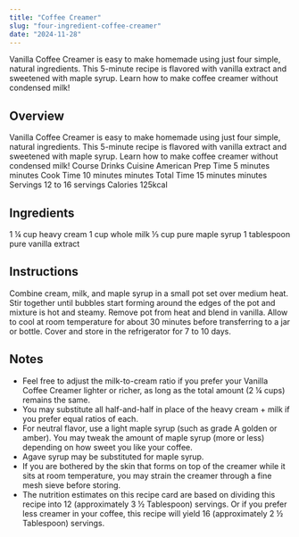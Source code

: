 ```yaml
---
title: "Coffee Creamer"
slug: "four-ingredient-coffee-creamer"
date: "2024-11-28"
---
```


Vanilla Coffee Creamer is easy to make homemade using just four simple, natural ingredients. This 5-minute recipe is flavored with vanilla extract and sweetened with maple syrup. Learn how to make coffee creamer without condensed milk!

<!--more-->

## Overview

Vanilla Coffee Creamer is easy to make homemade using just four simple, natural ingredients. This 5-minute recipe is flavored with vanilla extract and sweetened with maple syrup. Learn how to make coffee creamer without condensed milk!
Course Drinks
Cuisine American
Prep Time 5 minutes minutes
Cook Time 10 minutes minutes
Total Time 15 minutes minutes
Servings 12 to 16 servings
Calories 125kcal

## Ingredients

1 ¼ cup heavy cream
1 cup whole milk
⅓ cup pure maple syrup
1 tablespoon pure vanilla extract

## Instructions

Combine cream, milk, and maple syrup in a small pot set over medium heat. Stir together until bubbles start forming around the edges of the pot and mixture is hot and steamy. Remove pot from heat and blend in vanilla. Allow to cool at room temperature for about 30 minutes before transferring to a jar or bottle. Cover and store in the refrigerator for 7 to 10 days.

## Notes

- Feel free to adjust the milk-to-cream ratio if you prefer your Vanilla Coffee Creamer lighter or richer, as long as the total amount (2 ¼ cups) remains the same.
- You may substitute all half-and-half in place of the heavy cream + milk if you prefer equal ratios of each.
- For neutral flavor, use a light maple syrup (such as grade A golden or amber). You may tweak the amount of maple syrup (more or less) depending on how sweet you like your coffee.
- Agave syrup may be substituted for maple syrup.
- If you are bothered by the skin that forms on top of the creamer while it sits at room temperature, you may strain the creamer through a fine mesh sieve before storing.
- The nutrition estimates on this recipe card are based on dividing this recipe into 12 (approximately 3 ½ Tablespoon) servings. Or if you prefer less creamer in your coffee, this recipe will yield 16 (approximately 2 ½ Tablespoon) servings.
